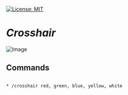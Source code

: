 [![License: MIT](https://img.shields.io/badge/License-MIT-yellow.svg)](https://opensource.org/licenses/MIT) 

# **_Crosshair_**

![Image](https://imgur.com/O2qRZ7w.png)

## Commands
##
    * /crosshair red, green, blue, yellow, white
    
    
